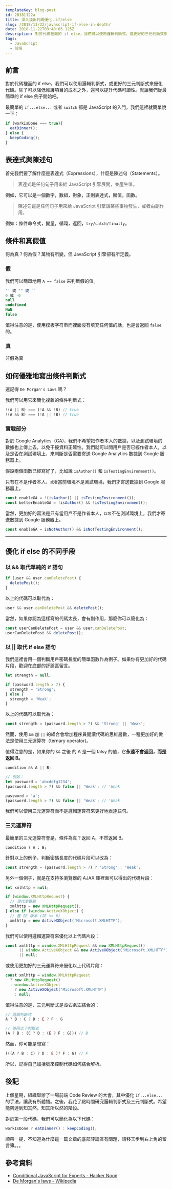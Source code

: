 ```yaml
---
templateKey: blog-post
id: 20181122a
title: 深入淺出代碼優化﹣if/else
slug: /2018/11/22/javascript-if-else-in-depth/
date: 2018-11-22T03:48:03.125Z
description: 對於代碼裡面的 if else，我們可以使用邏輯判斷式，或更好的三元判斷式來優化代碼。除了可以降低維護項目的成本之外，還可以提升代碼可讀性。就讓我們從最簡單的 if else 例子開始吧。
tags:
  - JavaScript
  - 前端
---
```


## 前言

對於代碼裡面的 if else，我們可以使用邏輯判斷式，或更好的三元判斷式來優化代碼。除了可以降低維護項目的成本之外，還可以提升代碼可讀性。就讓我們從最簡單的 if else 例子開始吧。

最簡單的 `if...else...` 或者 `switch` 都是 JavaScript 的入門，我們這裡就簡單說一下：

```JavaScript
if (workIsDone === true){
  eatDinner();
} else {
  keepCoding();
}
```

## 表達式與陳述句

首先我們要了解什麼是表達式（Expressions），什麼是陳述句（Statements）。

> 表達式是任何句子用來給 JavaScript 引擎展開，並產生值。

例如，它可以是一個數字，數組，對象，正則表達式，賦值，函數。

> 陳述句這是任何句子用來給 JavaScript 引擎讓某些事物發生，或者由副作用。

例如：條件命令式，變量，循環，返回，`try/catch/finally`。

## 條件和真假值

何為真？何為假？萬物有所變，但 JavaScript 引擎卻有所定義。

### 假

我們可以簡單地用 `A == false` 來判斷假的值。

```JavaScript
'' 或 "" 或 ``
0 或 -0
null
undefined
NaN
false
```

值得注意的是，使用模板字符串而裡面沒有填充任何值的話，也是會返回 `false` 的。

### 真

非假為真

## 如何優雅地寫出條件判斷式

還記得 `De Morgan's Laws` 嗎？

我們可以用它來簡化複雜的條件判斷式：

```JavaScript
!(A || B) === (!A && !B) // true
!(A && B) === (!A || !B) // true
```

### 實戰部分

對於 Google Analytics（GA)，我們不希望把作者本人的數據，以及測試環境的數據也上傳上去，以免干擾資料正確性。我們就可以問用戶是否已經作者本人，以及是否在測試環境上，來判斷是否需要寄送 Google Analytics 數據到 Google 服務器上。

假設兩個函數已經寫好了，比如說 `isAuthor()` 和 `isTestingEnvironment()`。

只有在不是作者本人，`或者`當前環境不是測試環境，我們才寄送數據到 Google 服務器上。

```JavaScript
const enableGA = !(isAuthor() || isTestingEnvironment());
const betterEnableGA = !isAuthor() && !isTestingEnvironment();
```

當然，更加好的寫法是只有當用戶不是作者本人，`以及`不在測試環境上，我們才寄送數據到 Google 服務器上。

```JavaScript
const enableGA = isNotAuthor() && isNotTestingEnvironment();
```

---

## 優化 if else 的不同手段

### 以 && 取代單純的 if 語句

```JavaScript
if (user && user.canDeletePost) {
  deletePost();
}
```

以上的代碼可以取代為：

```JavaScript
user && user.canDeletePost && deletePost();
```

當然，如果你認為這樣寫的代碼太長，會有副作用，那麼你可以簡化為：

```JavaScript
const userCanDeletePost = user && user.canDeletePost;
userCanDeletePost && deletePost();
```

### 以 || 取代 if else 語句

我們這裡會用一個判斷用戶密碼長度的簡單函數作為例子。如果你有更加好的代碼片段，歡迎在底部的評論區留言。

```JavaScript
let strength = null;

if (password.length > 7) {
  strength = 'Strong';
} else {
  strength = 'Weak';
}
```

以上的代碼可以取代為：

```JavaScript
const strength = (password.length > 7) && 'Strong' || 'Weak';
```

然而，使用 `&&` 加 `||` 的組合會增加程序員閱讀代碼的思維層數，一種更加好的做法是使用三元運算符（ternary operator)。

值得注意的是，如果你的 `&&` 之後 的 A 是一個 falsy 的值，它**永遠不會返回，而是返回 B。**

```JavaScript
condition && A || B;

// 例如：
let password = 'abcdefg1234';
(password.length > 7) && false || 'Weak'; // 'Weak'

password = 'a';
(password.length > 7) && false || 'Weak'; // 'Weak'
```

我們可以使用三元運算符而不是邏輯運算符來更好地表達語句。

### 三元運算符

最簡單的三元運算符會是，條件為真？返回 A，不然返回 B。

```
condition ? A : B;
```

針對以上的例子，判斷密碼長度的代碼片段可以改為：

```JavaScript
const strength = (password.length > 7) ? 'Strong' : 'Weak';
```

另外一個例子，就是在支持多瀏覽器的 AJAX 庫裡面可以得出的代碼片段：

```JavaScript
let xmlhttp = null;

if (window.XMLHttpRequest) {
  // 現代瀏覽器
  xmlhttp = new XMLHttpRequest();
} else if (window.ActiveXObject) {
  // 舊 IE 版本 (IE <= 6)
  xmlhttp = new ActiveXObject('Microsoft.XMLHTTP');
}
```

我們可以使用邏輯運算符來優化以上代碼片段：

```JavaScript
const xmlhttp = window.XMLHttpRequest && new XMLHttpRequest()
      || window.ActiveXObject && new ActiveXObject('Microsoft.XMLHTTP')
      || null;
```

或使用更加好的三元運算符來優化以上代碼片段：

```JavaScript
const xmlhttp = window.XMLHttpRequest
  ? new XMLHttpRequest()
  : window.ActiveXObject
    ? new ActiveXObject('Microsoft.XMLHTTP')
    : null;
```

值得注意的是，三元判斷式是*從右到左*結合的：

```JavaScript
// 這個判斷式
A ? B : C ? D : E ? F : G

// 等同以下判斷式
(A ? B : (C ? D : (E ? F : G))) // B
```

然而，你可能是想寫：

```JavaScript
(((A ? B : C) ? D : E )? F : G) // F
```

所以，記得自己加括號來控制代碼如何結合解析。

## 後記

上個星期，組織舉辦了一場前端 Code Review 的大會，其中優化 `if...else...` 的手法，讓我有所體悟。之後，我花了點時間研究邏輯判斷式及三元判斷式。希望能夠達到知其然，知其所以然的階段。

對於第一段代碼，我們可以簡化為以下代碼：

```JavaScript
workIsDone ? eatDinner() : keepCoding();
```

順帶一提，不知道為什麼這一篇文章的底部評論區有問題，請移玉步到右上角的留言簿。。。

## 參考資料

- [Conditional JavaScript for Experts - Hacker Noon][1]
- [De Morgan's laws - Wikipedia][2]

[1]: https://hackernoon.com/conditional-javascript-for-experts-d2aa456ef67c
[2]: https://en.wikipedia.org/wiki/De_Morgan%27s_laws
